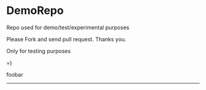 # DemoRepo
Repo used for demo/test/experimental purposes

Please Fork and send pull request. Thanks you.

Only for testing purposes

=)

foobar

****

